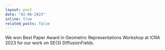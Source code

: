 ```yaml
---
layout: post
date: "02-06-2023"
inline: true
related_posts: false
---
```


We won Best Paper Award in Geometric Representations Workshop at ICRA 2023 for our work on SE(3) DiffusionFields.
